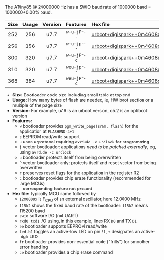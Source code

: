 The ATtiny85 @ 24000000 Hz has a SWIO baud rate of 1000000 baud = 1000000+0.00% baud.

|Size|Usage|Version|Features|Hex file|
|:-:|:-:|:-:|:-:|:--|
|252|256|u7.7|`w-u-jPr--`|[urboot+digispark++0m4608x+++19k2_swio_rxb4_txb3_led+b1.hex](https://raw.githubusercontent.com/stefanrueger/urboot.hex/main/boards/digispark/external_oscillator/fcpu++0m4608_Hz/br+++19k2_bps/urboot+digispark++0m4608x+++19k2_swio_rxb4_txb3_led+b1.hex)|
|256|256|u7.7|`w-u-jpr--`|[urboot+digispark++0m4608x+++19k2_swio_rxb4_txb3_led+b1_fr.hex](https://raw.githubusercontent.com/stefanrueger/urboot.hex/main/boards/digispark/external_oscillator/fcpu++0m4608_Hz/br+++19k2_bps/urboot+digispark++0m4608x+++19k2_swio_rxb4_txb3_led+b1_fr.hex)|
|300|320|u7.7|`w-u-jPr-c`|[urboot+digispark++0m4608x+++19k2_swio_rxb4_txb3_led+b1_fr_ce.hex](https://raw.githubusercontent.com/stefanrueger/urboot.hex/main/boards/digispark/external_oscillator/fcpu++0m4608_Hz/br+++19k2_bps/urboot+digispark++0m4608x+++19k2_swio_rxb4_txb3_led+b1_fr_ce.hex)|
|310|320|u7.7|`weu-jpr--`|[urboot+digispark++0m4608x+++19k2_swio_rxb4_txb3_ee_led+b1.hex](https://raw.githubusercontent.com/stefanrueger/urboot.hex/main/boards/digispark/external_oscillator/fcpu++0m4608_Hz/br+++19k2_bps/urboot+digispark++0m4608x+++19k2_swio_rxb4_txb3_ee_led+b1.hex)|
|368|384|u7.7|`weu-jPr-c`|[urboot+digispark++0m4608x+++19k2_swio_rxb4_txb3_ee_led+b1_fr_ce.hex](https://raw.githubusercontent.com/stefanrueger/urboot.hex/main/boards/digispark/external_oscillator/fcpu++0m4608_Hz/br+++19k2_bps/urboot+digispark++0m4608x+++19k2_swio_rxb4_txb3_ee_led+b1_fr_ce.hex)|

- **Size:** Bootloader code size including small table at top end
- **Usage:** How many bytes of flash are needed, ie, HW boot section or a multiple of the page size
- **Version:** For example, u7.6 is an urboot version, o5.2 is an optiboot version
- **Features:**
  + `w` bootloader provides `pgm_write_page(sram, flash)` for the application at `FLASHEND-4+1`
  + `e` EEPROM read/write support
  + `u` uses urprotocol requiring `avrdude -c urclock` for programming
  + `j` vector bootloader: applications *need to be patched externally*, eg, using `avrdude -c urclock`
  + `p` bootloader protects itself from being overwritten
  + `P` vector bootloader only: protects itself and reset vector from being overwritten
  + `r` preserves reset flags for the application in the register R2
  + `c` bootloader provides chip erase functionality (recommended for large MCUs)
  + `-` corresponding feature not present
- **Hex file:** typically MCU name followed by
  + `12m0000x` is F<sub>CPU</sub> of an external oscillator, here 12.0000 MHz
  + `115k2` shows the fixed baud rate of the bootloader: `115k2` means 115200 baud
  + `swio` software I/O (not UART)
  + `rxd0 txd1` I/O using, in this example, lines RX `D0` and TX `D1`
  + `ee` bootloader supports EEPROM read/write
  + `led-b1` toggles an active-low LED on pin `B1`, `+` designates an active-high LED
  + `fr` bootloader provides non-essential code ("frills") for smoother error handling
  + `ce` bootloader provides a chip erase command
